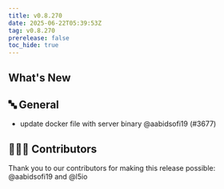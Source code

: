 ```yaml
---
title: v0.8.270
date: 2025-06-22T05:39:53Z
tag: v0.8.270
prerelease: false
toc_hide: true
---
```


## What's New
## 🔤 General
- update docker file with server binary @aabidsofi19 (#3677)

## 👨🏽‍💻 Contributors

Thank you to our contributors for making this release possible:
@aabidsofi19 and @l5io

